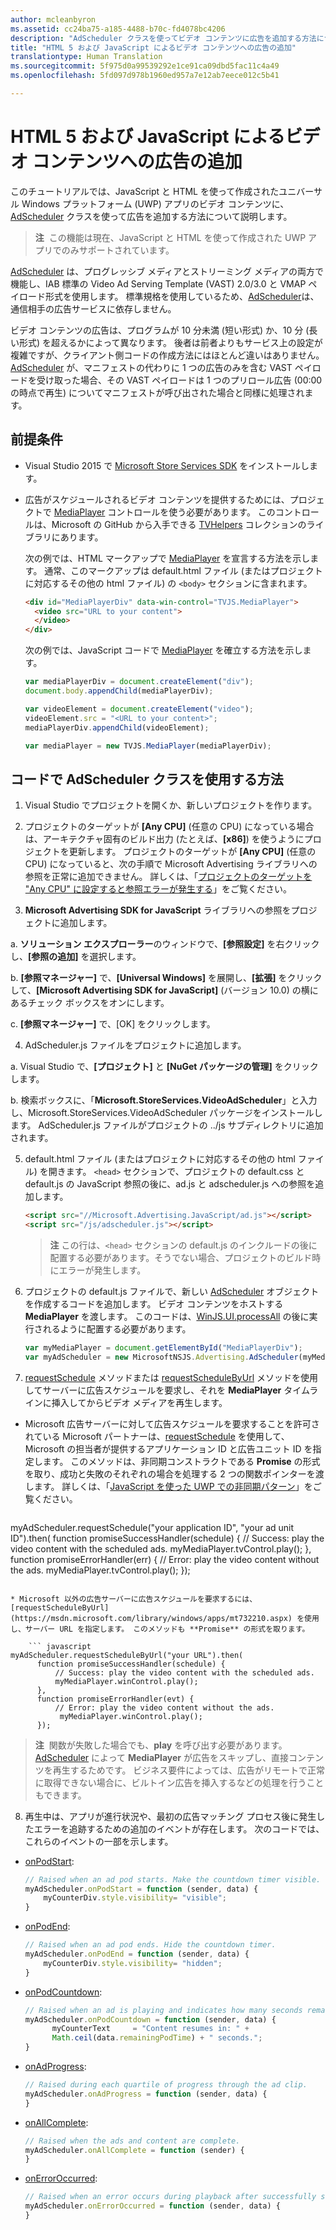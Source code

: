 ```yaml
---
author: mcleanbyron
ms.assetid: cc24ba75-a185-4488-b70c-fd4078bc4206
description: "AdScheduler クラスを使ってビデオ コンテンツに広告を追加する方法について説明します。"
title: "HTML 5 および JavaScript によるビデオ コンテンツへの広告の追加"
translationtype: Human Translation
ms.sourcegitcommit: 5f975d0a99539292e1ce91ca09dbd5fac11c4a49
ms.openlocfilehash: 5fd097d978b1960ed957a7e12ab7eece012c5b41

---
```


# HTML 5 および JavaScript によるビデオ コンテンツへの広告の追加


このチュートリアルでは、JavaScript と HTML を使って作成されたユニバーサル Windows プラットフォーム (UWP) アプリのビデオ コンテンツに、[AdScheduler](https://msdn.microsoft.com/library/windows/apps/mt732197.aspx) クラスを使って広告を追加する方法について説明します。

>**注**&nbsp;&nbsp;この機能は現在、JavaScript と HTML を使って作成された UWP アプリでのみサポートされています。

[AdScheduler](https://msdn.microsoft.com/library/windows/apps/mt732197.aspx) は、プログレッシブ メディアとストリーミング メディアの両方で機能し、IAB 標準の Video Ad Serving Template (VAST) 2.0/3.0 と VMAP ペイロード形式を使用します。 標準規格を使用しているため、[AdScheduler](https://msdn.microsoft.com/library/windows/apps/mt732197.aspx)は、通信相手の広告サービスに依存しません。

ビデオ コンテンツの広告は、プログラムが 10 分未満 (短い形式) か、10 分 (長い形式) を超えるかによって異なります。 後者は前者よりもサービス上の設定が複雑ですが、クライアント側コードの作成方法にはほとんど違いはありません。 [AdScheduler](https://msdn.microsoft.com/library/windows/apps/mt732197.aspx) が、マニフェストの代わりに 1 つの広告のみを含む VAST ペイロードを受け取った場合、その VAST ペイロードは 1 つのプリロール広告 (00:00 の時点で再生) についてマニフェストが呼び出された場合と同様に処理されます。

## 前提条件

* Visual Studio 2015 で [Microsoft Store Services SDK](http://aka.ms/store-em-sdk) をインストールします。

* 広告がスケジュールされるビデオ コンテンツを提供するためには、プロジェクトで [MediaPlayer](https://github.com/Microsoft/TVHelpers/wiki/MediaPlayer-Overview) コントロールを使う必要があります。 このコントロールは、Microsoft の GitHub から入手できる [TVHelpers](https://github.com/Microsoft/TVHelpers) コレクションのライブラリにあります。

  次の例では、HTML マークアップで [MediaPlayer](https://github.com/Microsoft/TVHelpers/wiki/MediaPlayer-Overview) を宣言する方法を示します。 通常、このマークアップは default.html ファイル (またはプロジェクトに対応するその他の html ファイル) の `<body>` セクションに含まれます。
  ``` html
  <div id="MediaPlayerDiv" data-win-control="TVJS.MediaPlayer">
    <video src="URL to your content">
    </video>
  </div>
  ```

  次の例では、JavaScript コードで [MediaPlayer](https://github.com/Microsoft/TVHelpers/wiki/MediaPlayer-Overview) を確立する方法を示します。
  ``` javascript
  var mediaPlayerDiv = document.createElement("div");
  document.body.appendChild(mediaPlayerDiv);

  var videoElement = document.createElement("video");
  videoElement.src = "<URL to your content>";
  mediaPlayerDiv.appendChild(videoElement);

  var mediaPlayer = new TVJS.MediaPlayer(mediaPlayerDiv);
  ```

## コードで AdScheduler クラスを使用する方法

1. Visual Studio でプロジェクトを開くか、新しいプロジェクトを作ります。

2. プロジェクトのターゲットが **[Any CPU]** (任意の CPU) になっている場合は、アーキテクチャ固有のビルド出力 (たとえば、**[x86]**) を使うようにプロジェクトを更新します。 プロジェクトのターゲットが **[Any CPU]** (任意の CPU) になっていると、次の手順で Microsoft Advertising ライブラリへの参照を正常に追加できません。 詳しくは、「[プロジェクトのターゲットを "Any CPU" に設定すると参照エラーが発生する](known-issues-for-the-advertising-libraries.md#reference_errors)」をご覧ください。

3. **Microsoft Advertising SDK for JavaScript** ライブラリへの参照をプロジェクトに追加します。

  a.  **ソリューション エクスプローラー**のウィンドウで、**[参照設定]** を右クリックし、**[参照の追加]** を選択します。

  b.  **[参照マネージャー]** で、**[Universal Windows]** を展開し、**[拡張]** をクリックして、**[Microsoft Advertising SDK for JavaScript]** (バージョン 10.0) の横にあるチェック ボックスをオンにします。

  c.  **[参照マネージャー]** で、[OK] をクリックします。

4.  AdScheduler.js ファイルをプロジェクトに追加します。

  a.   Visual Studio で、**[プロジェクト]** と **[NuGet パッケージの管理]** をクリックします。

  b.   検索ボックスに、「**Microsoft.StoreServices.VideoAdScheduler**」と入力し、Microsoft.StoreServices.VideoAdScheduler パッケージをインストールします。 AdScheduler.js ファイルがプロジェクトの ../js サブディレクトリに追加されます。

5.  default.html ファイル (またはプロジェクトに対応するその他の html ファイル) を開きます。 `<head>` セクションで、プロジェクトの default.css と default.js の JavaScript 参照の後に、ad.js と adscheduler.js への参照を追加します。

    ``` html
    <script src="//Microsoft.Advertising.JavaScript/ad.js"></script>
    <script src="/js/adscheduler.js"></script>
    ```

    > **注**   この行は、`<head>` セクションの default.js のインクルードの後に配置する必要があります。そうでない場合、プロジェクトのビルド時にエラーが発生します。

6.  プロジェクトの default.js ファイルで、新しい [AdScheduler](https://msdn.microsoft.com/library/windows/apps/mt732197.aspx) オブジェクトを作成するコードを追加します。 ビデオ コンテンツをホストする **MediaPlayer** を渡します。 このコードは、[WinJS.UI.processAll](https://msdn.microsoft.com/library/windows/apps/hh440975.aspx) の後に実行されるように配置する必要があります。

    ``` javascript
    var myMediaPlayer = document.getElementById("MediaPlayerDiv");
    var myAdScheduler = new MicrosoftNSJS.Advertising.AdScheduler(myMediaPlayer);
    ```

7.  [requestSchedule](https://msdn.microsoft.com/library/windows/apps/mt732208.aspx) メソッドまたは [requestScheduleByUrl](https://msdn.microsoft.com/library/windows/apps/mt732210.aspx) メソッドを使用してサーバーに広告スケジュールを要求し、それを **MediaPlayer** タイムラインに挿入してからビデオ メディアを再生します。

  * Microsoft 広告サーバーに対して広告スケジュールを要求することを許可されている Microsoft パートナーは、[requestSchedule](https://msdn.microsoft.com/library/windows/apps/mt732208.aspx) を使用して、Microsoft の担当者が提供するアプリケーション ID と広告ユニット ID を指定します。 このメソッドは、非同期コンストラクトである **Promise** の形式を取り、成功と失敗のそれぞれの場合を処理する 2 つの関数ポインターを渡します。 詳しくは、「[JavaScript を使った UWP での非同期パターン](https://msdn.microsoft.com/windows/uwp/threading-async/asynchronous-programming-universal-windows-platform-apps#asynchronous-patterns-in-uwp-using-javascript)」をご覧ください。

      ``` javascript
  myAdScheduler.requestSchedule("your application ID", "your ad unit ID").then(
        function promiseSuccessHandler(schedule) {
           // Success: play the video content with the scheduled ads.
           myMediaPlayer.tvControl.play();
        },
        function promiseErrorHandler(err) {
           // Error: play the video content without the ads.
           myMediaPlayer.tvControl.play();
        });
  ```

  * Microsoft 以外の広告サーバーに広告スケジュールを要求するには、[requestScheduleByUrl](https://msdn.microsoft.com/library/windows/apps/mt732210.aspx) を使用し、サーバー URL を指定します。 このメソッドも **Promise** の形式を取ります。

      ``` javascript
  myAdScheduler.requestScheduleByUrl("your URL").then(
        function promiseSuccessHandler(schedule) {
            // Success: play the video content with the scheduled ads.
            myMediaPlayer.winControl.play();
        },
        function promiseErrorHandler(evt) {
            // Error: play the video content without the ads.
             myMediaPlayer.winControl.play();
        });
  ```

  >**注**&nbsp;&nbsp;関数が失敗した場合でも、**play** を呼び出す必要があります。[AdScheduler](https://msdn.microsoft.com/library/windows/apps/mt732197.aspx) によって **MediaPlayer** が広告をスキップし、直接コンテンツを再生するためです。 ビジネス要件によっては、広告がリモートで正常に取得できない場合に、ビルトイン広告を挿入するなどの処理を行うこともできます。

8.  再生中は、アプリが進行状況や、最初の広告マッチング プロセス後に発生したエラーを追跡するための追加のイベントが存在します。 次のコードでは、これらのイベントの一部を示します。
  * [onPodStart](https://msdn.microsoft.com/library/windows/apps/mt732206.aspx):

      ```javascript
      // Raised when an ad pod starts. Make the countdown timer visible.
      myAdScheduler.onPodStart = function (sender, data) {
          myCounterDiv.style.visibility= "visible";
      }  
      ```

  * [onPodEnd](https://msdn.microsoft.com/library/windows/apps/mt732205.aspx):

      ```javascript
      // Raised when an ad pod ends. Hide the countdown timer.
      myAdScheduler.onPodEnd = function (sender, data) {
          myCounterDiv.style.visibility= "hidden";
      }
      ```

  * [onPodCountdown](https://msdn.microsoft.com/library/windows/apps/mt732204.aspx):

      ```javascript
      // Raised when an ad is playing and indicates how many seconds remain in the current pod of ads. This is useful when the app wants to show a visual countdown until the video content resumes.
      myAdScheduler.onPodCountdown = function (sender, data) {
            myCounterText     = "Content resumes in: " +
            Math.ceil(data.remainingPodTime) + " seconds.";
      }  
      ```

  * [onAdProgress](https://msdn.microsoft.com/library/windows/apps/mt732201.aspx):

      ```javascript
      // Raised during each quartile of progress through the ad clip.
      myAdScheduler.onAdProgress = function (sender, data) {
      }
      ```

  * [onAllComplete](https://msdn.microsoft.com/library/windows/apps/mt732202.aspx):

      ```javascript
      // Raised when the ads and content are complete.
      myAdScheduler.onAllComplete = function (sender) {
      }
      ```

  * [onErrorOccurred](https://msdn.microsoft.com/library/windows/apps/mt732203.aspx):

      ```javascript
      // Raised when an error occurs during playback after successfully scheduling.
      myAdScheduler.onErrorOccurred = function (sender, data) {
      }
      ```



<!--HONumber=Aug16_HO5-->


